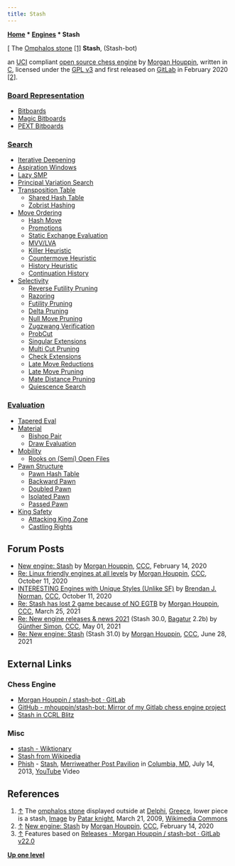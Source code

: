 ```yaml
---
title: Stash
---
```

**[Home](Home "Home") \* [Engines](Engines "Engines") \* Stash**



[ The [Omphalos stone](https://en.wikipedia.org/wiki/Omphalos_of_Delphi) <a id="cite-note-1" href="#cite-ref-1">[1]</a>
**Stash**, (Stash-bot)  

an [UCI](UCI "UCI") compliant [open source chess engine](Category:Open_Source "Category:Open Source") by [Morgan Houppin](Morgan_Houppin "Morgan Houppin"), written in [C](C "C"), licensed under the [GPL v3](Free_Software_Foundation#GPL "Free Software Foundation") and first released on [GitLab](https://en.wikipedia.org/wiki/GitLab) in February 2020 <a id="cite-note-2" href="#cite-ref-2">[2]</a>. 



### [Board Representation](Board_Representation "Board Representation")


* [Bitboards](Bitboards "Bitboards")
* [Magic Bitboards](Magic_Bitboards "Magic Bitboards")
* [PEXT Bitboards](BMI2#PEXTBitboards "BMI2")


### [Search](Search "Search")


* [Iterative Deepening](Iterative_Deepening "Iterative Deepening")
* [Aspiration Windows](Aspiration_Windows "Aspiration Windows")
* [Lazy SMP](Lazy_SMP "Lazy SMP")
* [Principal Variation Search](Principal_Variation_Search "Principal Variation Search")
* [Transposition Table](Transposition_Table "Transposition Table")
	+ [Shared Hash Table](Shared_Hash_Table "Shared Hash Table")
	+ [Zobrist Hashing](Zobrist_Hashing "Zobrist Hashing")
* [Move Ordering](Move_Ordering "Move Ordering")
	+ [Hash Move](Hash_Move "Hash Move")
	+ [Promotions](Promotions "Promotions")
	+ [Static Exchange Evaluation](Static_Exchange_Evaluation "Static Exchange Evaluation")
	+ [MVV/LVA](MVV-LVA "MVV-LVA")
	+ [Killer Heuristic](Killer_Heuristic "Killer Heuristic")
	+ [Countermove Heuristic](Countermove_Heuristic "Countermove Heuristic")
	+ [History Heuristic](History_Heuristic "History Heuristic")
	+ [Continuation History](History_Heuristic#continuation-history)
* [Selectivity](Selectivity "Selectivity")
	+ [Reverse Futility Pruning](Reverse_Futility_Pruning "Reverse Futility Pruning")
	+ [Razoring](Razoring#dropping-into-q-search "Razoring")
	+ [Futility Pruning](Futility_Pruning "Futility Pruning")
	+ [Delta Pruning](Delta_Pruning "Delta Pruning")
	+ [Null Move Pruning](Null_Move_Pruning "Null Move Pruning")
	+ [Zugzwang Verification](Null_Move_Pruning#ZugzwangVerification "Null Move Pruning")
	+ [ProbCut](ProbCut "ProbCut")
	+ [Singular Extensions](Singular_Extensions#modern-singular-extensions "Singular Extensions")
	+ [Multi Cut Pruning](Multi_Cut#modern-usage)
	+ [Check Extensions](Check_Extensions "Check Extensions")
	+ [Late Move Reductions](Late_Move_Reductions "Late Move Reductions")
	+ [Late Move Pruning](Futility_Pruning#MoveCountBasedPruning "Futility Pruning")
	+ [Mate Distance Pruning](Mate_Distance_Pruning "Mate Distance Pruning")
	+ [Quiescence Search](Quiescence_Search "Quiescence Search")


### [Evaluation](Evaluation "Evaluation")


* [Tapered Eval](Tapered_Eval "Tapered Eval")
* [Material](Material "Material")
	+ [Bishop Pair](Bishop_Pair "Bishop Pair")
	+ [Draw Evaluation](Draw_Evaluation "Draw Evaluation")
* [Mobility](Mobility "Mobility")
	+ [Rooks on (Semi) Open Files](Rook_on_Open_File "Rook on Open File")
* [Pawn Structure](Pawn_Structure "Pawn Structure")
	+ [Pawn Hash Table](Pawn_Hash_Table "Pawn Hash Table")
	+ [Backward Pawn](Backward_Pawn "Backward Pawn")
	+ [Doubled Pawn](Doubled_Pawn "Doubled Pawn")
	+ [Isolated Pawn](Isolated_Pawn "Isolated Pawn")
	+ [Passed Pawn](Passed_Pawn "Passed Pawn")
* [King Safety](King_Safety "King Safety")
	+ [Attacking King Zone](King_Safety#Attacking "King Safety")
	+ [Castling Rights](Castling_Rights "Castling Rights")


## Forum Posts


* [New engine: Stash](http://www.talkchess.com/forum3/viewtopic.php?f=2&t=73092) by [Morgan Houppin](Morgan_Houppin "Morgan Houppin"), [CCC](CCC "CCC"), February 14, 2020
* [Re: Linux friendly engines at all levels](http://www.talkchess.com/forum3/viewtopic.php?f=7&t=69693&start=27) by [Morgan Houppin](Morgan_Houppin "Morgan Houppin"), [CCC](CCC "CCC"), October 11, 2020
* [INTERESTING Engines with Unique Styles (Unlike SF)](http://www.talkchess.com/forum3/viewtopic.php?f=2&t=75371) by [Brendan J. Norman](index.php?title=Brendan_J._Norman&action=edit&redlink=1 "Brendan J. Norman (page does not exist)"), [CCC](CCC "CCC"), October 11, 2020
* [Re: Stash has lost 2 game because of NO EGTB](http://talkchess.com/forum3/viewtopic.php?f=2&t=76927#p888045) by [Morgan Houppin](Morgan_Houppin "Morgan Houppin"), [CCC](CCC "CCC"), March 25, 2021
* [Re: New engine releases & news 2021](http://www.talkchess.com/forum3/viewtopic.php?f=2&t=76209&start=299) (Stash 30.0, [Bagatur](Bagatur "Bagatur") 2.2b) by [Günther Simon](G%C3%BCnther_Simon "Günther Simon"), [CCC](CCC "CCC"), May 01, 2021
* [Re: New engine: Stash](http://www.talkchess.com/forum3/viewtopic.php?f=2&t=73092&start=120) (Stash 31.0) by [Morgan Houppin](Morgan_Houppin "Morgan Houppin"), [CCC](CCC "CCC"), June 28, 2021


## External Links


### Chess Engine


* [Morgan Houppin / stash-bot · GitLab](https://gitlab.com/mhouppin/stash-bot)
* [GitHub - mhouppin/stash-bot: Mirror of my Gitlab chess engine project](https://github.com/mhouppin/stash-bot)
* [Stash in CCRL Blitz](http://ccrl.chessdom.com/ccrl/404/cgi/compare_engines.cgi?family=Stash&print=Rating+list&print=Results+table&print=LOS+table&print=Ponder+hit+table&print=Eval+difference+table&print=Comopp+gamenum+table&print=Overlap+table&print=Score+with+common+opponents)


### Misc


* [stash - Wiktionary](https://en.wiktionary.org/wiki/stash)
* [Stash from Wikipedia](https://en.wikipedia.org/wiki/Stash)
* [Phish](Category:Phish "Category:Phish") - [Stash](https://en.wikipedia.org/wiki/Stash_(Phish_album)), [Merriweather Post Pavilion](https://en.wikipedia.org/wiki/Merriweather_Post_Pavilion) in [Columbia, MD](https://en.wikipedia.org/wiki/Columbia,_Maryland), July 14, 2013, [YouTube](https://en.wikipedia.org/wiki/YouTube) Video


 
## References


1. <a id="cite-ref-1" href="#cite-note-1">↑</a> The [omphalos stone](https://en.wikipedia.org/wiki/Omphalos_of_Delphi) displayed outside at [Delphi](https://en.wikipedia.org/wiki/Delphi), [Greece](https://en.wikipedia.org/wiki/Greece), lower piece is a stash, [Image](https://commons.wikimedia.org/wiki/File:Outside_Omphalos_at_Delphi.jpg) by [Patar knight](https://commons.wikimedia.org/wiki/User:Patar_knight), March 21, 2009, [Wikimedia Commons](https://en.wikipedia.org/wiki/Wikimedia_Commons)
2. <a id="cite-ref-2" href="#cite-note-2">↑</a> [New engine: Stash](http://www.talkchess.com/forum3/viewtopic.php?f=2&t=73092) by [Morgan Houppin](Morgan_Houppin "Morgan Houppin"), [CCC](CCC "CCC"), February 14, 2020
3. <a id="cite-ref-3" href="#cite-note-3">↑</a> Features based on [Releases · Morgan Houppin / stash-bot · GitLab v22.0](https://gitlab.com/mhouppin/stash-bot/-/releases#v22.0)

**[Up one level](Engines "Engines")**







 
